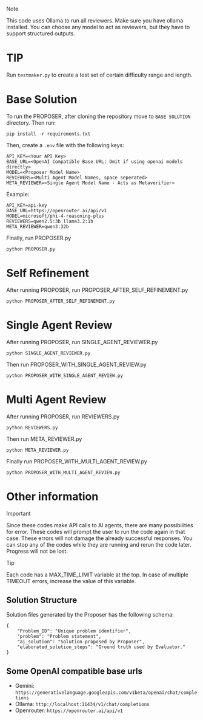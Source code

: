 > [!NOTE]
> This code uses Ollama to run all reviewers. Make sure you have ollama installed.
> You can choose any model to act as reviewers, but they have to support structured outputs.

# TIP

Run ```testmaker.py``` to create a test set of certain difficulty range and length.

# Base Solution

To run the PROPOSER, after cloning the repository move to ```BASE SOLUTION``` directory.
Then run:
```
pip install -r requirements.txt
```

Then, create a ```.env``` file with the following keys:
```
API_KEY=<Your API Key>
BASE_URL=<OpenAI Compatible Base URL: Omit if using openai models directly>
MODEL=<Proposer Model Name>
REVIEWERS=<Multi Agent Model Names, space seperated>
META_REVIEWER=<Single Agent Model Name - Acts as Metaverifier>
```

Example:
```
API_KEY=api-key
BASE_URL=https://openrouter.ai/api/v1
MODEL=microsoft/phi-4-reasoning-plus
REVIEWERS=qwen2.5:3b llama3.2:1b
META_REVIEWER=qwen3:32b
```

Finally, run PROPOSER.py
```
python PROPOSER.py
```

# Self Refinement

After running PROPOSER, run PROPOSER_AFTER_SELF_REFINEMENT.py
```
python PROPOSER_AFTER_SELF_REFINEMENT.py
```

# Single Agent Review

After running PROPOSER, run SINGLE_AGENT_REVIEWER.py
```
python SINGLE_AGENT_REVIEWER.py
```

Then run PROPOSER_WITH_SINGLE_AGENT_REVIEW.py
```
python PROPOSER_WITH_SINGLE_AGENT_REVIEW.py
```

# Multi Agent Review

After running PROPOSER, run REVIEWERS.py
```
python REVIEWERS.py
```

Then run META_REVIEWER.py
```
python META_REVIEWER.py
```

Finally run PROPOSER_WITH_MULTI_AGENT_REVIEW.py
```
python PROPOSER_WITH_MULTI_AGENT_REVIEW.py
```

# Other information

> [!IMPORTANT]  
> Since these codes make API calls to AI agents, there are many possibilities for error. These codes will prompt the user to run the code again in that case.
> These errors will not damage the already successful responses. 
> You can stop any of the codes while they are running and rerun the code later. Progress will not be lost.

> [!TIP]
> Each code has a MAX_TIME_LIMIT variable at the top. In case of multiple TIMEOUT errors, increase the value of this variable.

## Solution Structure

Solution files generated by the Proposer has the following schema:
```
{
    "Problem_ID": "Unique problem identifier", 
    "problem": "Problem statement", 
    "ai_solution": "Solution proposed by Proposer", 
    "elaborated_solution_steps": "Ground truth used by Evaluator."
}
```

## Some OpenAI compatible base urls

- Gemini: ```https://generativelanguage.googleapis.com/v1beta/openai/chat/completions```
- Ollama: ```http://localhost:11434/v1/chat/completions```
- Openrouter: ```https://openrouter.ai/api/v1```
